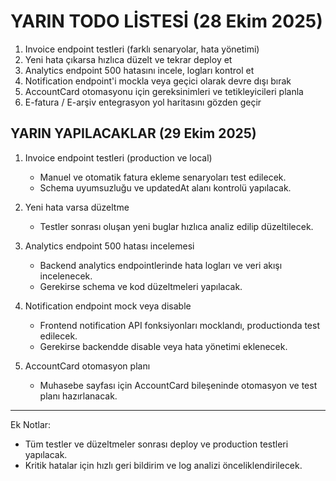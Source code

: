 
# YARIN TODO LİSTESİ (28 Ekim 2025)

1. Invoice endpoint testleri (farklı senaryolar, hata yönetimi)
2. Yeni hata çıkarsa hızlıca düzelt ve tekrar deploy et
3. Analytics endpoint 500 hatasını incele, logları kontrol et
4. Notification endpoint'i mockla veya geçici olarak devre dışı bırak
5. AccountCard otomasyonu için gereksinimleri ve tetikleyicileri planla
6. E-fatura / E-arşiv entegrasyon yol haritasını gözden geçir
## YARIN YAPILACAKLAR (29 Ekim 2025)

1. Invoice endpoint testleri (production ve local)
	- Manuel ve otomatik fatura ekleme senaryoları test edilecek.
	- Schema uyumsuzluğu ve updatedAt alanı kontrolü yapılacak.

2. Yeni hata varsa düzeltme
	- Testler sonrası oluşan yeni buglar hızlıca analiz edilip düzeltilecek.

3. Analytics endpoint 500 hatası incelemesi
	- Backend analytics endpointlerinde hata logları ve veri akışı incelenecek.
	- Gerekirse schema ve kod düzeltmeleri yapılacak.

4. Notification endpoint mock veya disable
	- Frontend notification API fonksiyonları mocklandı, productionda test edilecek.
	- Gerekirse backendde disable veya hata yönetimi eklenecek.

5. AccountCard otomasyon planı
	- Muhasebe sayfası için AccountCard bileşeninde otomasyon ve test planı hazırlanacak.

---
Ek Notlar:
- Tüm testler ve düzeltmeler sonrası deploy ve production testleri yapılacak.
- Kritik hatalar için hızlı geri bildirim ve log analizi önceliklendirilecek.
